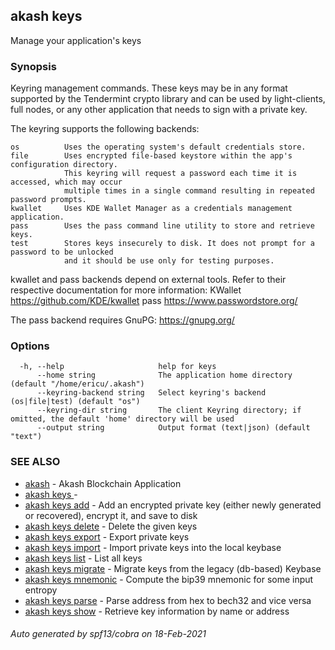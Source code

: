 ## akash keys

Manage your application's keys

### Synopsis

Keyring management commands. These keys may be in any format supported by the
Tendermint crypto library and can be used by light-clients, full nodes, or any other application
that needs to sign with a private key.

The keyring supports the following backends:

    os          Uses the operating system's default credentials store.
    file        Uses encrypted file-based keystore within the app's configuration directory.
                This keyring will request a password each time it is accessed, which may occur
                multiple times in a single command resulting in repeated password prompts.
    kwallet     Uses KDE Wallet Manager as a credentials management application.
    pass        Uses the pass command line utility to store and retrieve keys.
    test        Stores keys insecurely to disk. It does not prompt for a password to be unlocked
                and it should be use only for testing purposes.

kwallet and pass backends depend on external tools. Refer to their respective documentation for more
information:
    KWallet     https://github.com/KDE/kwallet
    pass        https://www.passwordstore.org/

The pass backend requires GnuPG: https://gnupg.org/


### Options

```
  -h, --help                     help for keys
      --home string              The application home directory (default "/home/ericu/.akash")
      --keyring-backend string   Select keyring's backend (os|file|test) (default "os")
      --keyring-dir string       The client Keyring directory; if omitted, the default 'home' directory will be used
      --output string            Output format (text|json) (default "text")
```

### SEE ALSO

* [akash](akash.md)	 - Akash Blockchain Application
* [akash keys ](akash_keys_.md)	 - 
* [akash keys add](akash_keys_add.md)	 - Add an encrypted private key (either newly generated or recovered), encrypt it, and save to disk
* [akash keys delete](akash_keys_delete.md)	 - Delete the given keys
* [akash keys export](akash_keys_export.md)	 - Export private keys
* [akash keys import](akash_keys_import.md)	 - Import private keys into the local keybase
* [akash keys list](akash_keys_list.md)	 - List all keys
* [akash keys migrate](akash_keys_migrate.md)	 - Migrate keys from the legacy (db-based) Keybase
* [akash keys mnemonic](akash_keys_mnemonic.md)	 - Compute the bip39 mnemonic for some input entropy
* [akash keys parse](akash_keys_parse.md)	 - Parse address from hex to bech32 and vice versa
* [akash keys show](akash_keys_show.md)	 - Retrieve key information by name or address

###### Auto generated by spf13/cobra on 18-Feb-2021
